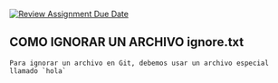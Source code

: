 [![Review Assignment Due Date](https://classroom.github.com/assets/deadline-readme-button-22041afd0340ce965d47ae6ef1cefeee28c7c493a6346c4f15d667ab976d596c.svg)](https://classroom.github.com/a/kl-E8VQf)
## COMO IGNORAR UN ARCHIVO ignore.txt
    Para ignorar un archivo en Git, debemos usar un archivo especial llamado `hola`